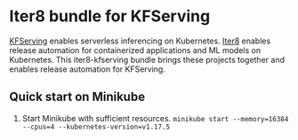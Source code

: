 # Iter8 bundle for KFServing

[KFServing](https://github.com/kubeflow/kfserving) enables serverless inferencing on Kubernetes. [Iter8](https://iter8.tools) enables release automation for containerized applications and ML models on Kubernetes. This iter8-kfserving bundle brings these projects together and enables release automation for KFServing.

## Quick start on Minikube

1. Start Minikube with sufficient resources.
`minikube start --memory=16384 --cpus=4 --kubernetes-version=v1.17.5`



